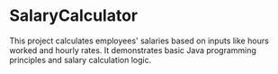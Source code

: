 # SalaryCalculator 
This project calculates employees' salaries based on inputs like hours worked and hourly rates. It demonstrates basic Java programming principles and salary calculation logic.